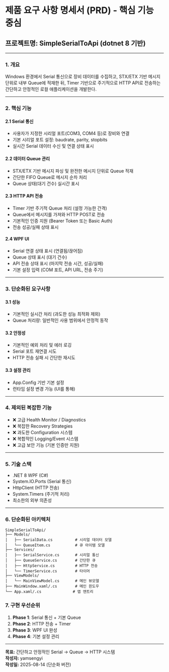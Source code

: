 # 제품 요구 사항 명세서 (PRD) - 핵심 기능 중심
## 프로젝트명: SimpleSerialToApi (dotnet 8 기반)

---

### 1. 개요
Windows 환경에서 Serial 통신으로 장비 데이터를 수집하고, STX/ETX 기반 메시지 단위로 내부 Queue에 적재한 뒤, Timer 기반으로 주기적으로 HTTP API로 전송하는 간단하고 안정적인 로컬 애플리케이션을 개발한다.

---

### 2. 핵심 기능

#### 2.1 Serial 통신
- 사용자가 지정한 시리얼 포트(COM3, COM4 등)로 장비와 연결
- 기본 시리얼 포트 설정: baudrate, parity, stopbits
- 실시간 Serial 데이터 수신 및 연결 상태 표시

#### 2.2 데이터 Queue 관리
- STX/ETX 기반 메시지 파싱 및 완전한 메시지 단위로 Queue 적재
- 간단한 FIFO Queue로 메시지 순차 처리
- Queue 상태(대기 건수) 실시간 표시

#### 2.3 HTTP API 전송
- Timer 기반 주기적 Queue 처리 (설정 가능한 간격)
- Queue에서 메시지를 가져와 HTTP POST로 전송
- 기본적인 인증 지원 (Bearer Token 또는 Basic Auth)
- 전송 성공/실패 상태 표시

#### 2.4 WPF UI
- Serial 연결 상태 표시 (연결됨/끊어짐)
- Queue 상태 표시 (대기 건수)
- API 전송 상태 표시 (마지막 전송 시간, 성공/실패)
- 기본 설정 입력 (COM 포트, API URL, 전송 주기)

---

### 3. 단순화된 요구사항

#### 3.1 성능
- 기본적인 실시간 처리 (과도한 성능 최적화 제외)
- Queue 처리량: 일반적인 사용 범위에서 안정적 동작

#### 3.2 안정성
- 기본적인 예외 처리 및 에러 로깅
- Serial 포트 재연결 시도
- HTTP 전송 실패 시 간단한 재시도

#### 3.3 설정 관리
- App.Config 기반 기본 설정
- 런타임 설정 변경 가능 (UI를 통해)

---

### 4. 제외된 복잡한 기능
- ❌ 고급 Health Monitor / Diagnostics
- ❌ 복잡한 Recovery Strategies  
- ❌ 과도한 Configuration 시스템
- ❌ 복합적인 Logging/Event 시스템
- ❌ 고급 보안 기능 (기본 인증만 지원)

---

### 5. 기술 스택
- .NET 8 WPF (C#)
- System.IO.Ports (Serial 통신)
- HttpClient (HTTP 전송)
- System.Timers (주기적 처리)
- 최소한의 외부 의존성

---

### 6. 단순화된 아키텍처
```
SimpleSerialToApi/
├── Models/
│   ├── SerialData.cs          # 시리얼 데이터 모델
│   └── QueueItem.cs           # 큐 아이템 모델
├── Services/
│   ├── SerialService.cs       # 시리얼 통신
│   ├── QueueService.cs        # 간단한 큐
│   ├── HttpService.cs         # HTTP 전송
│   └── TimerService.cs        # 타이머
├── ViewModels/
│   └── MainViewModel.cs       # 메인 뷰모델
├── MainWindow.xaml/.cs        # 메인 윈도우
└── App.xaml/.cs              # 앱 엔트리
```

### 7. 구현 우선순위
1. **Phase 1**: Serial 통신 + 기본 Queue
2. **Phase 2**: HTTP 전송 + Timer
3. **Phase 3**: WPF UI 완성
4. **Phase 4**: 기본 설정 관리

---

**목표:** 간단하고 안정적인 Serial → Queue → HTTP 시스템  
**작성자:** yamsengyi  
**작성일:** 2025-08-14 (단순화 버전)
